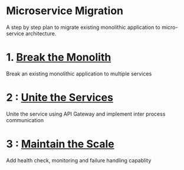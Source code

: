 # Microservice Migration

A step by step plan to migrate existing monolithic application to micro-service architecture.

# 1. [Break the Monolith](btm)
Break an existing monolithic application to multiple services

# 2 : [Unite the Services](uts)
Unite the service using API Gateway and implement inter process communication

# 3 : [Maintain the Scale](mts)
Add health check, monitoring and failure handling capablity
